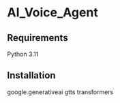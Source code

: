 # AI_Voice_Agent

## Requirements
Python 3.11

## Installation
google.generativeai
gtts
transformers
